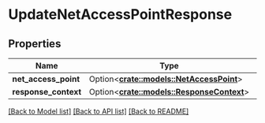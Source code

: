 # UpdateNetAccessPointResponse

## Properties

Name | Type | Description | Notes
------------ | ------------- | ------------- | -------------
**net_access_point** | Option<[**crate::models::NetAccessPoint**](NetAccessPoint.md)> |  | [optional]
**response_context** | Option<[**crate::models::ResponseContext**](ResponseContext.md)> |  | [optional]

[[Back to Model list]](../README.md#documentation-for-models) [[Back to API list]](../README.md#documentation-for-api-endpoints) [[Back to README]](../README.md)


